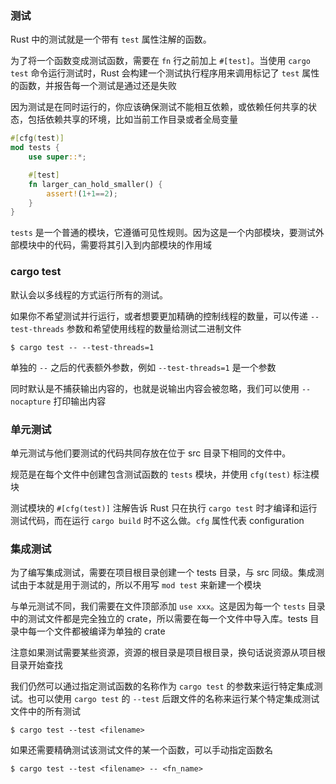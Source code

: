 ### 测试

Rust 中的测试就是一个带有 `test` 属性注解的函数。

为了将一个函数变成测试函数，需要在 `fn` 行之前加上 `#[test]`。当使用 `cargo test` 命令运行测试时，Rust 会构建一个测试执行程序用来调用标记了 `test` 属性的函数，并报告每一个测试是通过还是失败

因为测试是在同时运行的，你应该确保测试不能相互依赖，或依赖任何共享的状态，包括依赖共享的环境，比如当前工作目录或者全局变量

```rust
#[cfg(test)]
mod tests {
    use super::*;

    #[test]
    fn larger_can_hold_smaller() {
        assert!(1+1==2);
    }
}
```

`tests` 是一个普通的模块，它遵循可见性规则。因为这是一个内部模块，要测试外部模块中的代码，需要将其引入到内部模块的作用域



### cargo test

默认会以多线程的方式运行所有的测试。

如果你不希望测试并行运行，或者想要更加精确的控制线程的数量，可以传递 `--test-threads` 参数和希望使用线程的数量给测试二进制文件

```shell
$ cargo test -- --test-threads=1
```

单独的 `--` 之后的代表额外参数，例如 `--test-threads=1` 是一个参数

同时默认是不捕获输出内容的，也就是说输出内容会被忽略，我们可以使用 `--nocapture` 打印输出内容





### 单元测试

单元测试与他们要测试的代码共同存放在位于 src 目录下相同的文件中。

规范是在每个文件中创建包含测试函数的 `tests` 模块，并使用 `cfg(test)` 标注模块

测试模块的 `#[cfg(test)]` 注解告诉 Rust 只在执行 `cargo test` 时才编译和运行测试代码，而在运行 `cargo build` 时不这么做。`cfg` 属性代表 configuration



### 集成测试

为了编写集成测试，需要在项目根目录创建一个 tests 目录，与 src 同级。集成测试由于本就是用于测试的，所以不用写 `mod test` 来新建一个模块

与单元测试不同，我们需要在文件顶部添加 `use xxx`。这是因为每一个 `tests` 目录中的测试文件都是完全独立的 crate，所以需要在每一个文件中导入库。tests 目录中每一个文件都被编译为单独的 crate

注意如果测试需要某些资源，资源的根目录是项目根目录，换句话说资源从项目根目录开始查找



我们仍然可以通过指定测试函数的名称作为 `cargo test` 的参数来运行特定集成测试。也可以使用 `cargo test` 的 `--test` 后跟文件的名称来运行某个特定集成测试文件中的所有测试

```shell
$ cargo test --test <filename>
```

如果还需要精确测试该测试文件的某一个函数，可以手动指定函数名

```
$ cargo test --test <filename> -- <fn_name>
```

